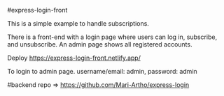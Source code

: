 #express-login-front

This is a simple example to handle subscriptions.

There is a front-end with a login page where users can log in, subscribe, and unsubscribe. An admin page shows all registered accounts.

Deploy
https://express-login-front.netlify.app/

To login to admin page.
 username/email: admin, password: admin

#backend repo => https://github.com/Mari-Artho/express-login
